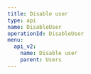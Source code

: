```yaml
---
title: Disable user
type: api
name: DisableUser
operationId: DisableUser
menu:
  api_v2:
    name: Disable user
    parent: Users
---
```


